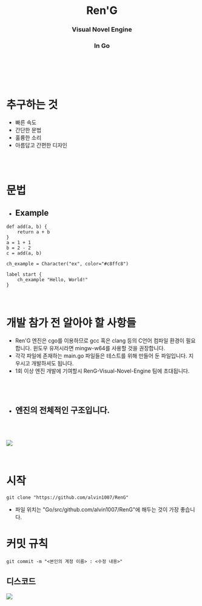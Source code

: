 <div align='center'>
<h1>Ren'G</h1>
<h3>Visual Novel Engine</h3>
<h3>In Go</h3>
</div>
<br><br><br><br>

# 추구하는 것
- 빠른 속도
- 간단한 문법
- 훌륭한 소리
- 아름답고 간편한 디자인

<br><br>

# 문법

- ## Example

```
def add(a, b) {
    return a + b
}
a = 1 + 1
b = 2 - 2
c = add(a, b)
```

```
ch_example = Character("ex", color="#c8ffc8")

label start {
    ch_example "Hello, World!"
}
```

<br>

# 개발 참가 전 알아야 할 사항들

- Ren'G 엔진은 cgo를 이용하므로 gcc 혹은 clang 등의 C언어 컴파일 환경이 필요합니다. 윈도우 유저시라면 mingw-w64를 사용할 것을 권장합니다.
- 각각 파일에 존재하는 main.go 파일들은 테스트를 위해 만들어 둔 파일입니다. 지우시고 개발하셔도 됩니다.
- 1회 이상 엔진 개발에 기여할시 RenG-Visual-Novel-Engine 팀에 초대됩니다.

<br><br>

- ## 엔진의 전체적인 구조입니다.

<br><br>

<img src="https://user-images.githubusercontent.com/77112874/131224110-d66b9175-ca1d-406f-b331-2da5f58d605a.jpg"></img>

<br>

# 시작

```
git clone "https://github.com/alvin1007/RenG"
```

- 파일 위치는 "Go/src/github.com/alvin1007/RenG"에 해두는 것이 가장 좋습니다.

# 커밋 규칙

```
git commit -m "<본인의 계정 이름> : <수정 내용>"
```

## 디스코드
<a href="https://discord.gg/JkkvP6U9qk" terget="_blank">
<img src="https://img.shields.io/badge/-Discord-5865F2?logo=Discord&logoColor=white&style=flat"/>
</a>